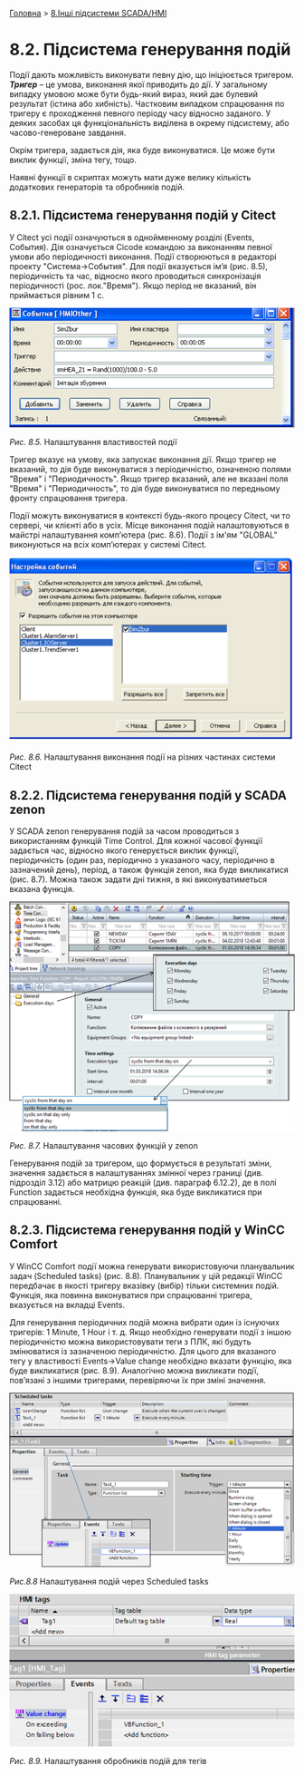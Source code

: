 [Головна](README.md) > [8.Інші підсистеми SCADA/HMI](8.md)

# 8.2. Підсистема генерування подій

Події дають можливість виконувати певну дію, що ініціюється тригером. ***Тригер*** – це умова, виконання якої приводить до дії. У загальному випадку умовою може бути будь-який вираз, який дає булевий результат (істина або хибність). Частковим випадком спрацювання по тригеру є проходження певного періоду часу відносно заданого. У деяких засобах ця функціональність виділена в окрему підсистему, або часово-генероване завдання. 

Окрім тригера, задається дія, яка буде виконуватися. Це може бути виклик функції, зміна тегу, тощо. 

Наявні функції в скриптах можуть мати дуже велику кількість додаткових генераторів та обробників подій. 

## 8.2.1. Підсистема генерування подій у Citect 

У Citect усі події означуються в однойменному розділі (Events, События). Дія означується Cicode командою за виконанням певної умови або періодичності виконання. Події створюються в редакторі проекту "Система->События". Для події вказується ім’я (рис. 8.5), періодичність та час, відносно якого проводиться синхронізація періодичності (рос. лок."Время"). Якщо період не вказаний, він приймається рівним 1 с. 

![](media8/8_5.png)                               

*Рис. 8.5.* Налаштування властивостей події

Тригер вказує на умову, яка запускає виконання дії. Якщо тригер не вказаний, то дія буде виконуватися з періодичністю, означеною полями "Время" і "Перио­дичность". Якщо тригер вказаний, але не вказані поля "Время" і "Периодичность", то дія буде виконуватися по передньому фронту спрацювання тригера.

Події можуть виконуватися в контексті будь-якого процесу Citect, чи то сервері, чи клієнті або в усіх. Місце виконання подій налаштовуються в майстрі налаштування комп’ютера (рис. 8.6). Події з ім'ям "GLOBAL" виконуються на всіх комп’ютерах у системі Citect. 

![](media8/8_6.png) 

*Рис. 8.6.* Налаштування виконання події на різних частинах системи Citect

## 8.2.2. Підсистема генерування подій у SCADA zenon 

У SCADA zenon генерування подій за часом проводиться з використанням функцій Time Control. Для кожної часової функції задається час, відносно якого генерується виклик функції, періодичність (один раз, періодично з указаного часу, періодично в зазначений день), період, а також функція zenon, яка буде викликатися (рис. 8.7). Можна також задати дні тижня, в які виконуватиметься вказана функція. 

![](media8/8_7.png) 

*Рис. 8.7.* Налаштування часових функцій у zenon

Генерування подій за тригером, що формується в результаті зміни, значення задається в налаштуваннях змінної через границі (див. підрозділ 3.12) або матрицю реакцій (див. параграф 6.12.2), де в полі Function задається необхідна функція, яка буде викликатися при спрацюванні. 

## 8.2.3. Підсистема генерування подій у WinCC Comfort

У WinCC Comfort події можна генерувати використовуючи планувальник задач (Scheduled tasks) (рис. 8.8). Планувальник у цій редакції WinCC передбачає в якості тригеру вказівку (вибір) тільки системних подій. Функція, яка повинна виконуватися при спрацюванні тригера, вказується на вкладці Events.

Для генерування періодичних подій можна вибрати один із існуючих тригерів: 1 Minute, 1 Hour і т. д. Якщо необхідно генерувати події з іншою періодичністю можна використовувати теги з ПЛК, які будуть змінюватися із зазначеною періодичністю. Для цього для вказаного тегу у властивості Events->Value change необхідно вказати функцію, яка буде викликатися (рис. 8.9). Аналогічно можна викликати події, пов’язані з іншими тригерами, перевіряючи їх при зміні значення. 

![](media8/8_8.png) 

*Рис.8.8* Налаштування подій через Scheduled tasks 

![](media8/8_9.png) 

*Рис. 8.9.* Налаштування обробників подій для тегів 